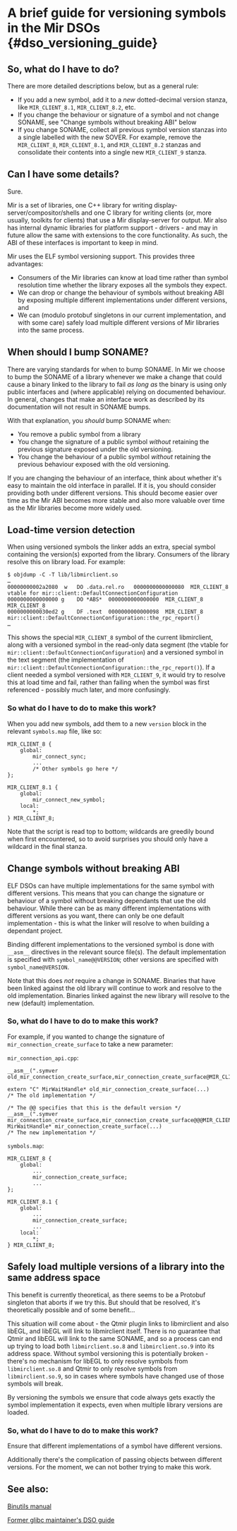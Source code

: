 A brief guide for versioning symbols in the Mir DSOs {#dso_versioning_guide}
====================================================

So, what do I have to do?
-------------------------

There are more detailed descriptions below, but as a general rule:

 - If you add a new symbol, add it to a _new_ dotted-decimal version stanza,
   like `MIR_CLIENT_8.1`, `MIR_CLIENT_8.2`, etc.
 - If you change the behaviour or signature of a symbol and not change SONAME,
   see "Change symbols without breaking ABI" below
 - If you change SONAME, collect all previous symbol version stanzas into a
   single labelled with the new SOVER. For example, remove the `MIR_CLIENT_8`,
   `MIR_CLIENT_8.1`, and `MIR_CLIENT_8.2` stanzas and consolidate their
   contents into a single new `MIR_CLIENT_9` stanza.

Can I have some details?
------------------------

Sure.

Mir is a set of libraries, one C++ library for writing display-
server/compositor/shells and one C library for writing clients (or, more
usually, toolkits for clients) that use a Mir display-server for output. Mir
also has internal dynamic libraries for platform support - drivers - and may in
future allow the same with extensions to the core functionality. As such, the
ABI of these interfaces is important to keep in mind.

Mir uses the ELF symbol versioning support. This provides three advantages:

 - Consumers of the Mir libraries can know at load time rather than symbol
   resolution time whether the library exposes all the symbols they expect.
 - We can drop or change the behaviour of symbols without breaking ABI by
   exposing multiple different implementations under different versions, and
 - We can (modulo protobuf singletons in our current implementation, and with
   some care) safely load multiple different versions of Mir libraries into the
   same process.

When should I bump SONAME?
--------------------------

There are varying standards for when to bump SONAME. In Mir we choose to bump
the SONAME of a library whenever we make a change that could cause a binary
linked to the library to fail _as long as_ the binary is using only public
interfaces and (where applicable) relying on documented behaviour. In general,
changes that make an interface work as described by its documentation will not
result in SONAME bumps.

With that explanation, you _should_ bump SONAME when:

 - You remove a public symbol from a library
 - You change the signature of a public symbol _without_ retaining the previous
   signature exposed under the old versioning.
 - You change the behaviour of a public symbol _without_ retaining the previous
   behaviour exposed with the old versioning.

If you are changing the behaviour of an interface, think about whether it's easy
to maintain the old interface in parallel. If it is, you should consider
providing both under different versions. This should become easier over time as
the Mir ABI becomes more stable and also more valuable over time as the Mir
libraries become more widely used.

Load-time version detection
---------------------------

When using versioned symbols the linker adds an extra, special symbol containing
the version(s) exported from the library. Consumers of the library resolve this
on library load. For example:

    $ objdump -C -T lib/libmirclient.so
    …
    00000000002a2080  w   DO .data.rel.ro   0000000000000080  MIR_CLIENT_8 vtable for mir::client::DefaultConnectionConfiguration
    0000000000000000 g    DO *ABS*  0000000000000000  MIR_CLIENT_8 MIR_CLIENT_8
    0000000000030ed2 g    DF .text  0000000000000098  MIR_CLIENT_8 mir::client::DefaultConnectionConfiguration::the_rpc_report()
    …

This shows the special `MIR_CLIENT_8` symbol of the current libmirclient, along
with a versioned symbol in the read-only data segment (the vtable for
`mir::client::DefaultConnectionConfiguration`) and a versioned symbol in the
text segment (the implementation of
`mir::client::DefaultConnectionConfiguration::the_rpc_report()`). If a client
needed a symbol versioned with `MIR_CLIENT_9`, it would try to resolve this at
load time and fail, rather than failing when the symbol was first referenced -
possibly much later, and more confusingly.

### So what do I have to do to make this work?

When you add new symbols, add them to a new `version` block in the relevant
`symbols.map` file, like so:

    MIR_CLIENT_8 {
        global:
            mir_connect_sync;
            ...
            /* Other symbols go here */
    };

    MIR_CLIENT_8.1 {
        global:
            mir_connect_new_symbol;
        local:
            *;
    } MIR_CLIENT_8;

Note that the script is read top to bottom; wildcards are greedily bound when
first encountered, so to avoid surprises you should only have a wildcard in the
final stanza.

Change symbols without breaking ABI
-----------------------------------

ELF DSOs can have multiple implementations for the same symbol with different
versions. This means that you can change the signature or behaviour of a symbol
without breaking dependants that use the old behaviour. While there can be as
many different implementations with different versions as you want, there can
only be one default implementation - this is what the linker will resolve to
when building a dependant project.

Binding different implementations to the versioned symbol is done with `__asm__`
directives in the relevant source file(s). The default implementation is
specified with `symbol_name@@VERSION`; other versions are specified with
`symbol_name@VERSION`.

Note that this does _not_ require a change in SONAME. Binaries that have been
linked against the old library will continue to work and resolve to the old
implementation. Binaries linked against the new library will resolve to the new
(default) implementation.

### So, what do I have to do to make this work?
For example, if you wanted to change the signature of
`mir_connection_create_surface` to take a new parameter:

`mir_connection_api.cpp`:

    __asm__(".symver old_mir_connection_create_surface,mir_connection_create_surface@MIR_CLIENT_8");

    extern "C" MirWaitHandle* old_mir_connection_create_surface(...)
    /* The old implementation */

    /* The @@ specifies that this is the default version */
    __asm__(".symver mir_connection_create_surface,mir_connection_create_surface@@@MIR_CLIENT_8.1");
    MirWaitHandle* mir_connection_create_surface(...)
    /* The new implementation */

`symbols.map`:

    MIR_CLIENT_8 {
        global:
            ...
            mir_connection_create_surface;
            ...
    };

    MIR_CLIENT_8.1 {
        global:
            ...
            mir_connection_create_surface;
            ...
        local:
            *;
    } MIR_CLIENT_8;

Safely load multiple versions of a library into the same address space
----------------------------------------------------------------------

This benefit is currently theoretical, as there seems to be a Protobuf singleton
that aborts if we try this. But should that be resolved, it's theoretically
possible and of some benefit...

This situation will come about - the Qtmir plugin links to libmirclient and also
libEGL, and libEGL will link to libmirclient itself. There is no guarantee that
Qtmir and libEGL will link to the same SONAME, and so a process can end up
trying to load both `libmirclient.so.8` and `libmirclient.so.9` into its address
space. Without symbol versioning this is potentially broken - there's no
mechanism for libEGL to only resolve symbols from `libmirclient.so.8` and Qtmir
to only resolve symbols from `libmirclient.so.9`, so in cases where symbols have
changed use of those symbols will break.

By versioning the symbols we ensure that code always gets exactly the symbol
implementation it expects, even when multiple library versions are loaded.

### So, what do I have to do to make this work?

Ensure that different implementations of a symbol have different versions.

Additionally there's the complication of passing objects between different
versions. For the moment, we can not bother trying to make this work.


See also: 
---------
[Binutils manual](https://sourceware.org/binutils/docs/ld/VERSION.html)

[Former glibc maintainer's DSO guide](http://www.akkadia.org/drepper/dsohowto.pdf)
